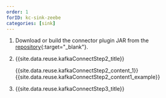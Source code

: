 ```yaml
---
order: 1
forID: kc-sink-zeebe
categories: [sink]
---
```


1. Download or build the connector plugin JAR from the [repository](https://github.com/camunda-community-hub/kafka-connect-zeebe){:target="_blank"}.
2. {{site.data.reuse.kafkaConnectStep2_title}}

   {{site.data.reuse.kafkaConnectStep2_content_1}}
   {{site.data.reuse.kafkaConnectStep2_content1_example}}
3. {{site.data.reuse.kafkaConnectStep3_title}}

